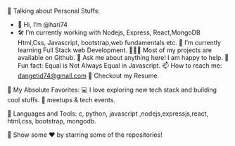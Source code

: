 🔗 Talking about Personal Stuffs:
- 👋 Hi, I’m @hari74
- 🛠 I’m currently working with Nodejs, Express, React,MongoDB
Html,Css, Javascript, bootstrap,web fundamentals etc.
🚀 I’m currently learning Full Stack web Development.
👨🏻‍💻 Most of my projects are available on Github.
💬  Ask me about anything here! I am happy to help.
👾  Fun fact: Equal is Not Always Equal in Javascript.
📫 How to reach me: dangetid74@gmail.com
📝 Checkout my Resume.

🔗 My Absolute Favorites:
💻 I love exploring new tech stack and building cool stuffs.
🍕 meetups & tech events.

🔗 Languages and Tools:
c, python, javascript ,nodejs,expressjs,react,  html,css, bootstrap, mongodb. 

🔗 Show some ❤️ by starring some of the repositories!

<!---
hari74/hari74 is a ✨ special ✨ repository because its `README.md` (this file) appears on your GitHub profile.
You can click the Preview link to take a look at your changes.
--->

